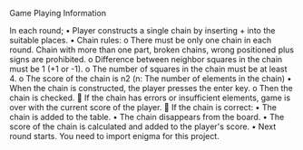 Game Playing Information

In each round;
•	Player constructs a single chain by inserting + into the suitable places.
•	Chain rules:
o	There must be only one chain in each round. Chain with more than one part, broken chains, wrong positioned plus signs are prohibited.
o	Difference between neighbor squares in the chain must be 1 (+1 or -1). 
o	The number of squares in the chain must be at least 4.
o	The score of the chain is n2 (n: The number of elements in the chain) 
•	When the chain is constructed, the player presses the enter key.
o	Then the chain is checked. 
	If the chain has errors or insufficient elements, game is over with the current score of the player.
	If the chain is correct: 
•	The chain is added to the table.
•	The chain disappears from the board.
•	The score of the chain is calculated and added to the player's score.
•	Next round starts.
You need to import enigma for this project.
